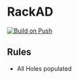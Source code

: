 # RackAD

[![Build on Push](https://github.com/veggielane/rackad/actions/workflows/build-on-push.yml/badge.svg)](https://github.com/veggielane/rackad/actions/workflows/build-on-push.yml)

## Rules
 - All Holes populated
